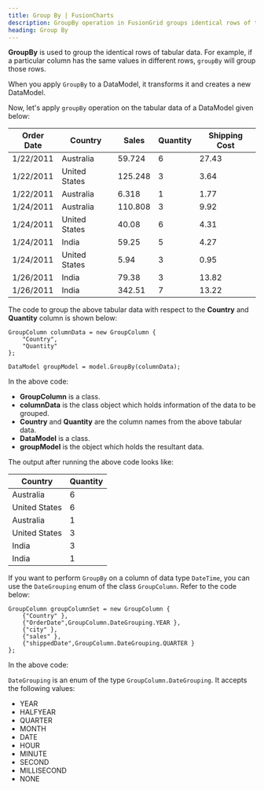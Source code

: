 ```yaml
---
title: Group By | FusionCharts
description: GroupBy operation in FusionGrid groups identical rows of tabular data based on specified criteria. Check our article to know more about groupBy operation.
heading: Group By
---
```


**GroupBy** is used to group the identical rows of tabular data. For example, if a particular column has the same values in different rows, `groupBy` will group those rows.

When you apply `GroupBy` to a DataModel, it transforms it and creates a new DataModel.

Now, let's apply `groupBy` operation on the tabular data of a DataModel given below:

Order Date | Country | Sales | Quantity | Shipping Cost
---|---|---|---|--- 
1/22/2011 | Australia | 59.724 | 6 | 27.43
1/22/2011 | United States | 125.248 | 3 | 3.64 
1/22/2011 | Australia | 6.318 | 1 | 1.77
1/24/2011 | Australia | 110.808 | 3 | 9.92 
1/24/2011 | United States | 40.08 | 6 | 4.31 
1/24/2011 | India | 59.25 | 5 | 4.27 
1/24/2011 | United States | 5.94 | 3 | 0.95 
1/26/2011 | India | 79.38 | 3 | 13.82 
1/26/2011 | India | 342.51 | 7 | 13.22

The code to group the above tabular data with respect to the **Country** and **Quantity** column is shown below:

```
GroupColumn columnData = new GroupColumn {
	"Country",
	"Quantity"
};

DataModel groupModel = model.GroupBy(columnData);
```

In the above code:

* **GroupColumn** is a class.
* **columnData** is the class object which holds information of the data to be grouped.
* **Country** and **Quantity** are the column names from the above tabular data.
* **DataModel** is a class.
* **groupModel** is the object which holds the resultant data.

The output after running the above code looks like:

Country | Quantity
---|---
Australia | 6
United States | 6 
Australia | 1 
United States | 3 
India | 3 
India | 1

If you want to perform `GroupBy` on a column of data type `DateTime`, you can use the `DateGrouping` enum of the class `GroupColumn`. Refer to the code below:

```
GroupColumn groupColumnSet = new GroupColumn {
	{"Country" },
	{"OrderDate",GroupColumn.DateGrouping.YEAR },
	{"city" },
	{"sales" },
	{"shippedDate",GroupColumn.DateGrouping.QUARTER }
};
```

In the above code:

`DateGrouping` is an enum of the type `GroupColumn.DateGrouping`. It accepts the following values:

* YEAR
* HALFYEAR
* QUARTER
* MONTH
* DATE
* HOUR
* MINUTE
* SECOND
* MILLISECOND
* NONE
